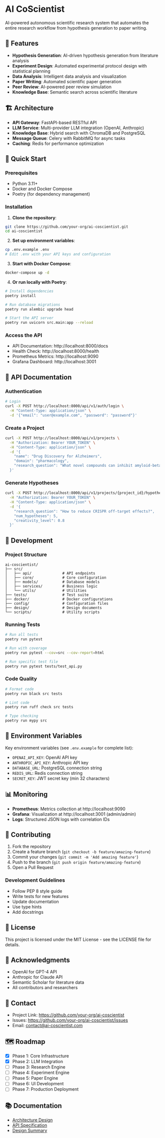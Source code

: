 # AI CoScientist

AI-powered autonomous scientific research system that automates the entire research workflow from hypothesis generation to paper writing.

## 🎯 Features

- **Hypothesis Generation**: AI-driven hypothesis generation from literature analysis
- **Experiment Design**: Automated experimental protocol design with statistical planning
- **Data Analysis**: Intelligent data analysis and visualization
- **Paper Writing**: Automated scientific paper generation
- **Peer Review**: AI-powered peer review simulation
- **Knowledge Base**: Semantic search across scientific literature

## 🏗️ Architecture

- **API Gateway**: FastAPI-based RESTful API
- **LLM Service**: Multi-provider LLM integration (OpenAI, Anthropic)
- **Knowledge Base**: Hybrid search with ChromaDB and PostgreSQL
- **Message Queue**: Celery with RabbitMQ for async tasks
- **Caching**: Redis for performance optimization

## 🚀 Quick Start

### Prerequisites

- Python 3.11+
- Docker and Docker Compose
- Poetry (for dependency management)

### Installation

1. **Clone the repository**:
```bash
git clone https://github.com/your-org/ai-coscientist.git
cd ai-coscientist
```

2. **Set up environment variables**:
```bash
cp .env.example .env
# Edit .env with your API keys and configuration
```

3. **Start with Docker Compose**:
```bash
docker-compose up -d
```

4. **Or run locally with Poetry**:
```bash
# Install dependencies
poetry install

# Run database migrations
poetry run alembic upgrade head

# Start the API server
poetry run uvicorn src.main:app --reload
```

### Access the API

- API Documentation: http://localhost:8000/docs
- Health Check: http://localhost:8000/health
- Prometheus Metrics: http://localhost:9090
- Grafana Dashboard: http://localhost:3001

## 📖 API Documentation

### Authentication

```bash
# Login
curl -X POST http://localhost:8000/api/v1/auth/login \
  -H "Content-Type: application/json" \
  -d '{"email": "user@example.com", "password": "password"}'
```

### Create a Project

```bash
curl -X POST http://localhost:8000/api/v1/projects \
  -H "Authorization: Bearer YOUR_TOKEN" \
  -H "Content-Type: application/json" \
  -d '{
    "name": "Drug Discovery for Alzheimers",
    "domain": "pharmacology",
    "research_question": "What novel compounds can inhibit amyloid-beta aggregation?"
  }'
```

### Generate Hypotheses

```bash
curl -X POST http://localhost:8000/api/v1/projects/{project_id}/hypotheses/generate \
  -H "Authorization: Bearer YOUR_TOKEN" \
  -H "Content-Type: application/json" \
  -d '{
    "research_question": "How to reduce CRISPR off-target effects?",
    "num_hypotheses": 5,
    "creativity_level": 0.8
  }'
```

## 🧪 Development

### Project Structure

```
ai-coscientist/
├── src/
│   ├── api/              # API endpoints
│   ├── core/             # Core configuration
│   ├── models/           # Database models
│   ├── services/         # Business logic
│   └── utils/            # Utilities
├── tests/                # Test suite
├── docker/               # Docker configurations
├── config/               # Configuration files
├── design/               # Design documents
└── scripts/              # Utility scripts
```

### Running Tests

```bash
# Run all tests
poetry run pytest

# Run with coverage
poetry run pytest --cov=src --cov-report=html

# Run specific test file
poetry run pytest tests/test_api.py
```

### Code Quality

```bash
# Format code
poetry run black src tests

# Lint code
poetry run ruff check src tests

# Type checking
poetry run mypy src
```

## 🔐 Environment Variables

Key environment variables (see `.env.example` for complete list):

- `OPENAI_API_KEY`: OpenAI API key
- `ANTHROPIC_API_KEY`: Anthropic API key
- `DATABASE_URL`: PostgreSQL connection string
- `REDIS_URL`: Redis connection string
- `SECRET_KEY`: JWT secret key (min 32 characters)

## 📊 Monitoring

- **Prometheus**: Metrics collection at http://localhost:9090
- **Grafana**: Visualization at http://localhost:3001 (admin/admin)
- **Logs**: Structured JSON logs with correlation IDs

## 🤝 Contributing

1. Fork the repository
2. Create a feature branch (`git checkout -b feature/amazing-feature`)
3. Commit your changes (`git commit -m 'Add amazing feature'`)
4. Push to the branch (`git push origin feature/amazing-feature`)
5. Open a Pull Request

### Development Guidelines

- Follow PEP 8 style guide
- Write tests for new features
- Update documentation
- Use type hints
- Add docstrings

## 📝 License

This project is licensed under the MIT License - see the LICENSE file for details.

## 🙏 Acknowledgments

- OpenAI for GPT-4 API
- Anthropic for Claude API
- Semantic Scholar for literature data
- All contributors and researchers

## 📧 Contact

- Project Link: https://github.com/your-org/ai-coscientist
- Issues: https://github.com/your-org/ai-coscientist/issues
- Email: contact@ai-coscientist.com

## 🗺️ Roadmap

- [x] Phase 1: Core Infrastructure
- [x] Phase 2: LLM Integration
- [ ] Phase 3: Research Engine
- [ ] Phase 4: Experiment Engine
- [ ] Phase 5: Paper Engine
- [ ] Phase 6: UI Development
- [ ] Phase 7: Production Deployment

## 📚 Documentation

- [Architecture Design](design/architecture/system_architecture.md)
- [API Specification](design/api/rest_api_spec.md)
- [Design Summary](design/DESIGN_SUMMARY.md)
